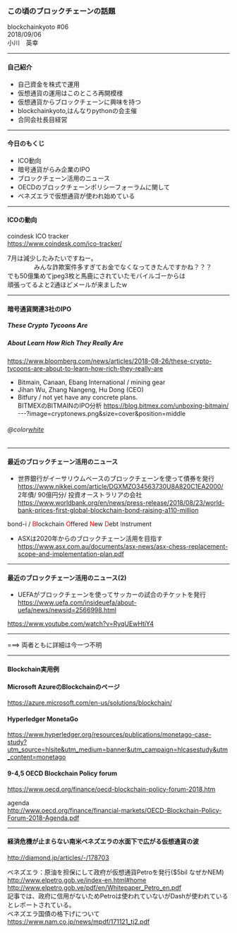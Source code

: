 

### この頃のブロックチェーンの話題

blockchainkyoto #06      
2018/09/06    
小川　英幸

---
#### 自己紹介

* 自己資金を株式で運用      
* 仮想通貨の運用はこのところ再開模様    
* 仮想通貨からブロックチェーンに興味を持つ    
* blockchainkyoto,はんなりpythonの会主催
* 合同会社長目経営    
     
---     

#### 今日のもくじ
* ICO動向      
* 暗号通貨がらみ企業のIPO     
* ブロックチェーン活用のニュース     
* OECDのブロックチェーンポリシーフォーラムに関して     
* ベネズエラで仮想通貨が使われ始めている      
---

#### ICOの動向

coindesk ICO tracker     
https://www.coindesk.com/ico-tracker/     
     
7月は減少したみたいですねー。     
　　　　
みんな詐欺案件多すぎてお金でなくなってきたんですかね？？？     
でも50億集めてjpeg3枚と馬鹿にされていたモバイルゴーからは     
頑張ってるよと2通ほどメールが来ましたw     
     
---     

#### 暗号通貨関連3社のIPO
##### These Crypto Tycoons Are 
##### About Learn How Rich They Really Are
https://www.bloomberg.com/news/articles/2018-08-26/these-crypto-tycoons-are-about-to-learn-how-rich-they-really-are      
     
* Bitmain, Canaan, Ebang International / mining gear    
* Jihan Wu, Zhang Nangeng, Hu Dong (CEO)
* Bitfury / not yet have any concrete plans.     
BITMEXのBITMAINのIPO分析
https://blog.bitmex.com/unboxing-bitmain/     
---?image=cryptonews.png&size=cover&position=middle      
###### @color[white](3社の利益と予想時価総額)      

---       

#### 最近のブロックチェーン活用のニュース   
* 世界銀行がイーサリウムベースのブロックチェーンを使って債券を発行    
https://www.nikkei.com/article/DGXMZO34563730U8A820C1EA2000/     
2年債/ 90億円分/ 投資オーストラリアの会社
https://www.worldbank.org/en/news/press-release/2018/08/23/world-bank-prices-first-global-blockchain-bond-raising-a110-million     
     
bond-i / <span style="color:red;">B</span>lockchain <span style="color:red;">O</span>ffered <span style="color:red;">N</span>ew <span style="color:red;">D</span>ebt <span style="color:red;">I</span>nstrument    
* ASXは2020年からのブロックチェーン活用を目指す
https://www.asx.com.au/documents/asx-news/asx-chess-replacement-scope-and-implementation-plan.pdf
---     

#### 最近のブロックチェーン活用のニュース(2)   

* UEFAがブロックチェーンを使ってサッカーの試合のチケットを発行     
https://www.uefa.com/insideuefa/about-uefa/news/newsid=2566998.html     
     
https://www.youtube.com/watch?v=RyqUEwHtiY4    

---    

===>  両者ともに詳細は今一つ不明    
      
---     

#### Blockchain実用例     

#### Microsoft AzureのBlockchainのページ
https://azure.microsoft.com/en-us/solutions/blockchain/      
     
#### Hyperledger MonetaGo
https://www.hyperledger.org/resources/publications/monetago-case-study?utm_source=hlsite&utm_medium=banner&utm_campaign=hlcasestudy&utm_content=monetago

#### 9-4,5 OECD Blockchain Policy forum

https://www.oecd.org/finance/oecd-blockchain-policy-forum-2018.htm    

agenda     
http://www.oecd.org/finance/financial-markets/OECD-Blockchain-Policy-Forum-2018-Agenda.pdf    
     
---     

#### 経済危機が止まらない南米ベネズエラの水面下で広がる仮想通貨の波     

http://diamond.jp/articles/-/178703       
     
ベネズエラ：原油を担保にして政府が仮想通貨Petroを発行($5bil なぜかNEM)    
http://www.elpetro.gob.ve/index-en.html#home      
http://www.elpetro.gob.ve/pdf/en/Whitepaper_Petro_en.pdf     
記事では、政府に信用がないためPetroは使われていないがDashが使われているとレポートされている。      
ベネズエラ国債の格下げについて     
https://www.nam.co.jp/news/mpdf/171121_tj2.pdf       
